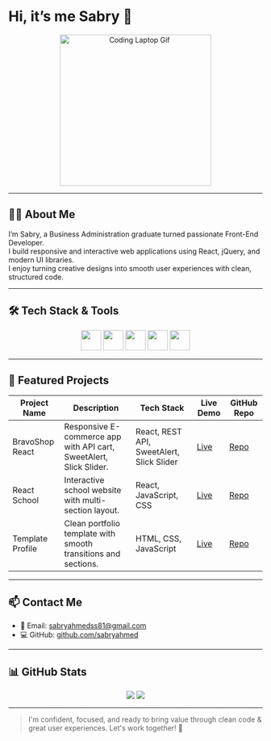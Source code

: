 
# Hi, it’s me Sabry 👋

<p align="center">
  <img src ="https://media2.giphy.com/media/v1.Y2lkPTc5MGI3NjExNTVxbGY5amlrMGl4NjQ3NmV5YTgwNTRkZTg5Z2M2enV5Y3huemZjeCZlcD12MV9pbnRlcm5hbF9naWZfYnlfaWQmY3Q9Zw/EeZ6mLsRRik8cgnh3D/giphy.gif" width="300" alt="Coding Laptop Gif" />
</p>

---

## 👨‍💻 About Me

I’m Sabry, a Business Administration graduate turned passionate Front-End Developer.  
I build responsive and interactive web applications using React, jQuery, and modern UI libraries.  
I enjoy turning creative designs into smooth user experiences with clean, structured code.

---

## 🛠️ Tech Stack & Tools

<p align="center">
  <img src="https://cdn.jsdelivr.net/gh/devicons/devicon/icons/react/react-original.svg" width="40" />
  <img src="https://cdn.jsdelivr.net/gh/devicons/devicon/icons/javascript/javascript-original.svg" width="40" />
  <img src="https://cdn.jsdelivr.net/gh/devicons/devicon/icons/css3/css3-original.svg" width="40" />
  <img src="https://cdn.jsdelivr.net/gh/devicons/devicon/icons/jquery/jquery-original.svg" width="40" />
  <img src="https://cdn.jsdelivr.net/gh/devicons/devicon/icons/git/git-original.svg" width="40" />
</p>

---

## 🚀 Featured Projects

| Project Name       | Description                                                         | Tech Stack                           | Live Demo                                                   | GitHub Repo                                               |
|--------------------|---------------------------------------------------------------------|--------------------------------------|-------------------------------------------------------------|------------------------------------------------------------|
| BravoShop React    | Responsive E-commerce app with API cart, SweetAlert, Slick Slider. | React, REST API, SweetAlert, Slick Slider | [Live](https://sabryahmed.github.io/BravoShop-react/)       | [Repo](https://github.com/sabryahmed/BravoShop-react)     |
| React School       | Interactive school website with multi-section layout.              | React, JavaScript, CSS               | [Live](https://sabryahmed.github.io/react-school/)          | [Repo](https://github.com/sabryahmed/react-school)        |
| Template Profile   | Clean portfolio template with smooth transitions and sections.     | HTML, CSS, JavaScript                | [Live](https://sabryahmed.github.io/templet-profile/)       | [Repo](https://github.com/sabryahmed/templet-profile)     |

---

## 📫 Contact Me

- 📧 Email: sabryahmedss81@gmail.com  
- 💻 GitHub: [github.com/sabryahmed](https://github.com/sabryahmed)  

---

## 📊 GitHub Stats

<p align="center">
  <img src="https://github-readme-stats.vercel.app/api?username=sabryahmed&show_icons=true&theme=radical" />
  <img src="https://github-readme-streak-stats.herokuapp.com/?user=sabryahmed&theme=radical" />
</p>

---

> I'm confident, focused, and ready to bring value through clean code & great user experiences. Let's work together! 🚀
